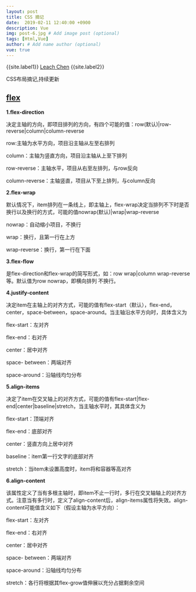 ```yaml
---
layout: post
title: CSS 摘记
date:  2019-02-11 12:40:00 +0900  
description: Vue
img: post-6.jpg # Add image post (optional)
tags: [Html,Vue]
author: # Add name author (optional)
vue: true
---
```


{{site.label1}} <a href="https://www.leachchen.com/" target="\_blank">Leach Chen</a> {{site.label2}}

CSS布局摘记,持续更新

## <a href="https://www.cnblogs.com/nuannuan7362/p/5823381.html" target="\_blank">flex</a> ##

**1.flex-direction**

决定主轴的方向，即项目排列的方向，有四个可能的值：row(默认)|row-reverse|column|column-reverse

row:主轴为水平方向，项目沿主轴从左至右排列

column：主轴为竖直方向，项目沿主轴从上至下排列

row-reverse：主轴水平，项目从右至左排列，与row反向

column-reverse：主轴竖直，项目从下至上排列，与column反向

**2.flex-wrap**

默认情况下，item排列在一条线上，即主轴上，flex-wrap决定当排列不下时是否换行以及换行的方式，可能的值nowrap(默认)|wrap|wrap-reverse

nowrap：自动缩小项目，不换行

wrap：换行，且第一行在上方

wrap-reverse：换行，第一行在下面

**3.flex-flow**

是flex-direction和flex-wrap的简写形式，如：row wrap|column wrap-reverse等。默认值为row nowrap，即横向排列 不换行。

**4.justify-content**

决定item在主轴上的对齐方式，可能的值有flex-start（默认），flex-end，center，space-between，space-around。当主轴沿水平方向时，具体含义为

flex-start：左对齐

flex-end：右对齐

center：居中对齐

space- between：两端对齐

space-around：沿轴线均匀分布

**5.align-items**

决定了item在交叉轴上的对齐方式，可能的值有flex-start|flex-end|center|baseline|stretch，当主轴水平时，其具体含义为

flex-start：顶端对齐

flex-end：底部对齐

center：竖直方向上居中对齐

baseline：item第一行文字的底部对齐

stretch：当item未设置高度时，item将和容器等高对齐


**6.align-content**

该属性定义了当有多根主轴时，即item不止一行时，多行在交叉轴轴上的对齐方式。注意当有多行时，定义了align-content后，align-items属性将失效。align-content可能值含义如下（假设主轴为水平方向）：

flex-start：左对齐

flex-end：右对齐

center：居中对齐

space- between：两端对齐

space-around：沿轴线均匀分布

stretch：各行将根据其flex-grow值伸展以充分占据剩余空间
